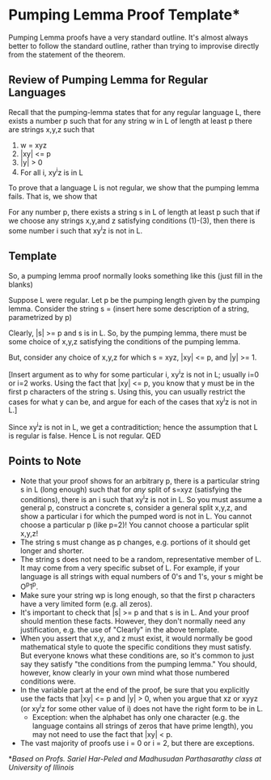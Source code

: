 # Pumping Lemma Proof Template*
Pumping Lemma proofs have a very standard outline. It's almost always better to follow the standard outline, rather than trying to improvise directly from the statement of the theorem.

## Review of Pumping Lemma for Regular Languages
Recall that the pumping-lemma states that for any regular language L, there exists a number p such that for any string w in L of length at least p there are strings x,y,z such that
1. w = xyz
2. |xy| <= p
3. |y| > 0
4. For all i, xy<sup>i</sup>z is in L

To prove that a language L is not regular, we show that the pumping lemma fails. That is, we show that

For any number p, there exists a string s in L of length at least p such that if we choose any strings x,y,and z satisfying conditions (1)-(3), then there is some number i such that xy<sup>i</sup>z is not in L.


## Template
So, a pumping lemma proof normally looks something like this (just fill in the blanks)

Suppose L were regular. Let p be the pumping length given by the pumping lemma.
Consider the string s = (insert here some description of a string, parametrized by p)

Clearly, |s| >= p and s is in L. So, by the pumping lemma, there must be some choice of x,y,z satisfying the conditions of the pumping lemma.

But, consider any choice of x,y,z for which s = xyz, |xy| <= p, and |y| >= 1.

[Insert argument as to why for some particular i, xy<sup>i</sup>z is not in L; usually i=0 or i=2 works. Using the fact that |xy| <= p, you know that y must be in the first p characters of the string s. Using this, you can usually restrict the cases for what y can be, and argue for each of the cases that xy<sup>i</sup>z is not in L.] 

Since xy<sup>i</sup>z is not in L, we get a contraditiction; hence the assumption that L is regular is false. Hence L is not regular. QED

## Points to Note

* Note that your proof shows for an arbitrary p, there is a particular string s in L (long enough) such that for *any* split of s=xyz (satisfying the conditions), there is an i such that xy<sup>i</sup>z is not in L. So you must assume a general p, construct a concrete s, consider a general split x,y,z, and show a particular i for which the pumped word is not in L. You cannot choose a particular p (like p=2)! You cannot choose a particular split x,y,z!
* The string s must change as p changes, e.g. portions of it should get longer and shorter.
* The string s does not need to be a random, representative member of L. It may come from a very specific subset of L. For example, if your language is all strings with equal numbers of 0's and 1's, your s might be O<sup>p</sup>1<sup>p</sup>.
* Make sure your string wp is long enough, so that the first p characters have a very limited form (e.g. all zeros).
* It's important to check that |s| >= p and that s is in L. And your proof should mention these facts. However, they don't normally need any justification, e.g. the use of "Clearly" in the above template.
* When you assert that x,y, and z must exist, it would normally be good mathematical style to quote the specific conditions they must satisfy. But everyone knows what these conditions are, so it's common to just say they satisfy "the conditions from the pumping lemma."
You should, however, know clearly in your own mind what those numbered conditions were.
* In the variable part at the end of the proof, be sure that you explicitly use the facts that |xy| <= p and |y| > 0, when you argue that xz or xyyz (or xy<sup>i</sup>z for some other value of i) does not have the right form to be in L.
   * Exception: when the alphabet has only one character (e.g. the language contains all strings of zeros that have prime length), you may not need to use the fact that |xy| < p.
* The vast majority of proofs use i = 0 or i = 2, but there are exceptions.

**Based on Profs. Sariel Har-Peled and Madhusudan Parthasarathy class at University of Illinois*
